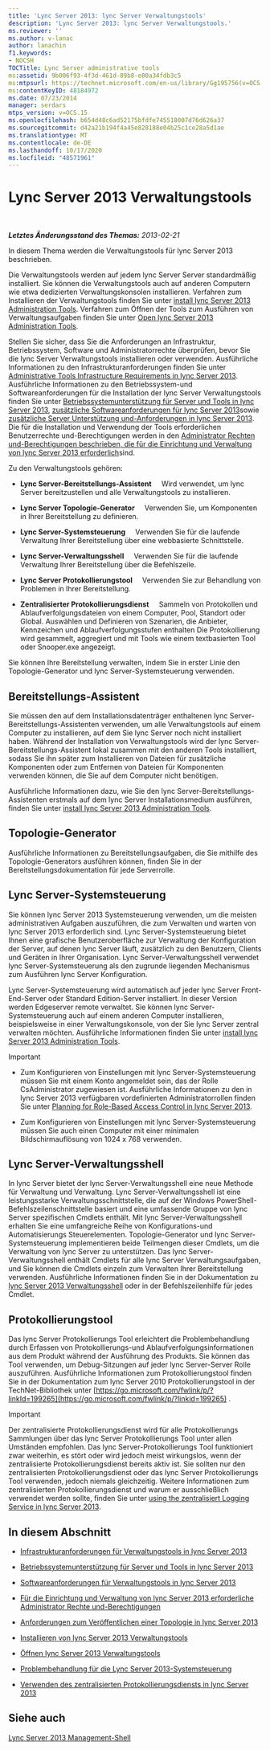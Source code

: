 ```yaml
---
title: 'Lync Server 2013: lync Server Verwaltungstools'
description: 'Lync Server 2013: lync Server Verwaltungstools.'
ms.reviewer: ''
ms.author: v-lanac
author: lanachin
f1.keywords:
- NOCSH
TOCTitle: Lync Server administrative tools
ms:assetid: 9b006f93-4f3d-461d-89b8-e80a34fdb3c5
ms:mtpsurl: https://technet.microsoft.com/en-us/library/Gg195756(v=OCS.15)
ms:contentKeyID: 48184972
ms.date: 07/23/2014
manager: serdars
mtps_version: v=OCS.15
ms.openlocfilehash: b654d48c6ad52175bfdfe745518007d76d626a37
ms.sourcegitcommit: d42a21b194f4a45e828188e04b25c1ce28a5d1ae
ms.translationtype: MT
ms.contentlocale: de-DE
ms.lasthandoff: 10/17/2020
ms.locfileid: "48571961"
---
```

# <a name="lync-server-2013-administrative-tools"></a>Lync Server 2013 Verwaltungstools

<div data-xmlns="http://www.w3.org/1999/xhtml">

<div class="topic" data-xmlns="http://www.w3.org/1999/xhtml" data-msxsl="urn:schemas-microsoft-com:xslt" data-cs="https://msdn.microsoft.com/">

<div data-asp="https://msdn2.microsoft.com/asp">



</div>

<div id="mainSection">

<div id="mainBody">

<span> </span>

_**Letztes Änderungsstand des Themas:** 2013-02-21_

In diesem Thema werden die Verwaltungstools für lync Server 2013 beschrieben.

Die Verwaltungstools werden auf jedem lync Server Server standardmäßig installiert. Sie können die Verwaltungstools auch auf anderen Computern wie etwa dedizierten Verwaltungskonsolen installieren. Verfahren zum Installieren der Verwaltungstools finden Sie unter [install lync Server 2013 Administration Tools](lync-server-2013-install-lync-server-administrative-tools.md). Verfahren zum Öffnen der Tools zum Ausführen von Verwaltungsaufgaben finden Sie unter [Open lync Server 2013 Administration Tools](lync-server-2013-open-lync-server-administrative-tools.md).

Stellen Sie sicher, dass Sie die Anforderungen an Infrastruktur, Betriebssystem, Software und Administratorrechte überprüfen, bevor Sie die lync Server Verwaltungstools installieren oder verwenden. Ausführliche Informationen zu den Infrastrukturanforderungen finden Sie unter [Administrative Tools Infrastructure Requirements in lync Server 2013](lync-server-2013-administrative-tools-infrastructure-requirements.md). Ausführliche Informationen zu den Betriebssystem-und Softwareanforderungen für die Installation der lync Server Verwaltungstools finden Sie unter [Betriebssystemunterstützung für Server und Tools in lync Server 2013](lync-server-2013-server-and-tools-operating-system-support.md), [zusätzliche Softwareanforderungen für lync Server 2013](lync-server-2013-additional-software-requirements.md)sowie [zusätzliche Server Unterstützung und-Anforderungen in lync Server 2013](lync-server-2013-additional-server-support-and-requirements.md). Die für die Installation und Verwendung der Tools erforderlichen Benutzerrechte und-Berechtigungen werden in den [Administrator Rechten und-Berechtigungen beschrieben, die für die Einrichtung und Verwaltung von lync Server 2013 erforderlich](lync-server-2013-administrator-rights-and-permissions-required-for-setup-and-administration.md)sind.

Zu den Verwaltungstools gehören:

  - **Lync Server-Bereitstellungs-Assistent**     Wird verwendet, um lync Server bereitzustellen und alle Verwaltungstools zu installieren.

  - **Lync Server Topologie-Generator**     Verwenden Sie, um Komponenten in Ihrer Bereitstellung zu definieren.

  - **Lync Server-Systemsteuerung**     Verwenden Sie für die laufende Verwaltung Ihrer Bereitstellung über eine webbasierte Schnittstelle.

  - **Lync Server-Verwaltungsshell**     Verwenden Sie für die laufende Verwaltung Ihrer Bereitstellung über die Befehlszeile.

  - **Lync Server Protokollierungstool**     Verwenden Sie zur Behandlung von Problemen in Ihrer Bereitstellung.

  - **Zentralisierter Protokollierungsdienst**     Sammeln von Protokollen und Ablaufverfolgungsdateien von einem Computer, Pool, Standort oder Global. Auswählen und Definieren von Szenarien, die Anbieter, Kennzeichen und Ablaufverfolgungsstufen enthalten Die Protokollierung wird gesammelt, aggregiert und mit Tools wie einem textbasierten Tool oder Snooper.exe angezeigt.

Sie können Ihre Bereitstellung verwalten, indem Sie in erster Linie den Topologie-Generator und lync Server-Systemsteuerung verwenden.

<div>

## <a name="deployment-wizard"></a>Bereitstellungs-Assistent

Sie müssen den auf dem Installationsdatenträger enthaltenen lync Server-Bereitstellungs-Assistenten verwenden, um alle Verwaltungstools auf einem Computer zu installieren, auf dem Sie lync Server noch nicht installiert haben. Während der Installation von Verwaltungstools wird der lync Server-Bereitstellungs-Assistent lokal zusammen mit den anderen Tools installiert, sodass Sie ihn später zum Installieren von Dateien für zusätzliche Komponenten oder zum Entfernen von Dateien für Komponenten verwenden können, die Sie auf dem Computer nicht benötigen.

Ausführliche Informationen dazu, wie Sie den lync Server-Bereitstellungs-Assistenten erstmals auf dem lync Server Installationsmedium ausführen, finden Sie unter [install lync Server 2013 Administration Tools](lync-server-2013-install-lync-server-administrative-tools.md).

</div>

<div>

## <a name="topology-builder"></a>Topologie-Generator

Ausführliche Informationen zu Bereitstellungsaufgaben, die Sie mithilfe des Topologie-Generators ausführen können, finden Sie in der Bereitstellungsdokumentation für jede Serverrolle.

</div>

<div>

## <a name="lync-server-control-panel"></a>Lync Server-Systemsteuerung

Sie können lync Server 2013 Systemsteuerung verwenden, um die meisten administrativen Aufgaben auszuführen, die zum Verwalten und warten von lync Server 2013 erforderlich sind. Lync Server-Systemsteuerung bietet Ihnen eine grafische Benutzeroberfläche zur Verwaltung der Konfiguration der Server, auf denen lync Server läuft, zusätzlich zu den Benutzern, Clients und Geräten in Ihrer Organisation. Lync Server-Verwaltungsshell verwendet lync Server-Systemsteuerung als den zugrunde liegenden Mechanismus zum Ausführen lync Server Konfiguration.

Lync Server-Systemsteuerung wird automatisch auf jeder lync Server Front-End-Server oder Standard Edition-Server installiert. In dieser Version werden Edgeserver remote verwaltet. Sie können lync Server-Systemsteuerung auch auf einem anderen Computer installieren, beispielsweise in einer Verwaltungskonsole, von der Sie lync Server zentral verwalten möchten. Ausführliche Informationen finden Sie unter [install lync Server 2013 Administration Tools](lync-server-2013-install-lync-server-administrative-tools.md).

<div>


> [!IMPORTANT]  
> <UL>
> <LI>
> <P>Zum Konfigurieren von Einstellungen mit lync Server-Systemsteuerung müssen Sie mit einem Konto angemeldet sein, das der Rolle CsAdministrator zugewiesen ist. Ausführliche Informationen zu den in lync Server 2013 verfügbaren vordefinierten Administratorrollen finden Sie unter <A href="lync-server-2013-planning-for-role-based-access-control.md">Planning for Role-Based Access Control in lync Server 2013</A>.</P>
> <LI>
> <P>Zum Konfigurieren von Einstellungen mit lync Server-Systemsteuerung müssen Sie auch einen Computer mit einer minimalen Bildschirmauflösung von 1024 x 768 verwenden.</P></LI></UL>



</div>

</div>

<div>

## <a name="lync-server-management-shell"></a>Lync Server-Verwaltungsshell

In lync Server bietet der lync Server-Verwaltungsshell eine neue Methode für Verwaltung und Verwaltung. Lync Server-Verwaltungsshell ist eine leistungsstarke Verwaltungsschnittstelle, die auf der Windows PowerShell-Befehlszeilenschnittstelle basiert und eine umfassende Gruppe von lync Server spezifischen Cmdlets enthält. Mit lync Server-Verwaltungsshell erhalten Sie eine umfangreiche Reihe von Konfigurations-und Automatisierungs Steuerelementen. Topologie-Generator und lync Server-Systemsteuerung implementieren beide Teilmengen dieser Cmdlets, um die Verwaltung von lync Server zu unterstützen. Das lync Server-Verwaltungsshell enthält Cmdlets für alle lync Server Verwaltungsaufgaben, und Sie können die Cmdlets einzeln zum Verwalten Ihrer Bereitstellung verwenden. Ausführliche Informationen finden Sie in der Dokumentation zu [lync Server 2013 Verwaltungsshell](lync-server-2013-lync-server-management-shell.md) oder in der Befehlszeilenhilfe für jedes Cmdlet.

</div>

<div>

## <a name="logging-tool"></a>Protokollierungstool

Das lync Server Protokollierungs Tool erleichtert die Problembehandlung durch Erfassen von Protokollierungs-und Ablaufverfolgungsinformationen aus dem Produkt während der Ausführung des Produkts. Sie können das Tool verwenden, um Debug-Sitzungen auf jeder lync Server-Server Rolle auszuführen. Ausführliche Informationen zum Protokollierungstool finden Sie in der Dokumentation zum lync Server 2010 Protokollierungstool in der TechNet-Bibliothek unter [https://go.microsoft.com/fwlink/p/?linkId=199265](https://go.microsoft.com/fwlink/p/?linkid=199265) .

<div>


> [!IMPORTANT]  
> Der zentralisierte Protokollierungsdienst wird für alle Protokollierungs Sammlungen über das lync Server Protokollierungs Tool unter allen Umständen empfohlen. Das lync Server-Protokollierungs Tool funktioniert zwar weiterhin, es stört oder wird jedoch meist wirkungslos, wenn der zentralisierte Protokollierungsdienst bereits aktiv ist. Sie sollten nur den zentralisierten Protokollierungsdienst oder das lync Server Protokollierungs Tool verwenden, jedoch niemals gleichzeitig. Weitere Informationen zum zentralisierten Protokollierungsdienst und warum er ausschließlich verwendet werden sollte, finden Sie unter <A href="lync-server-2013-using-the-centralized-logging-service.md">using the zentralisiert Logging Service in lync Server 2013</A>.



</div>

</div>

<div>

## <a name="in-this-section"></a>In diesem Abschnitt

  - [Infrastrukturanforderungen für Verwaltungstools in lync Server 2013](lync-server-2013-administrative-tools-infrastructure-requirements.md)

  - [Betriebssystemunterstützung für Server und Tools in lync Server 2013](lync-server-2013-server-and-tools-operating-system-support.md)

  - [Softwareanforderungen für Verwaltungstools in lync Server 2013](lync-server-2013-administrative-tools-software-requirements.md)

  - [Für die Einrichtung und Verwaltung von lync Server 2013 erforderliche Administrator Rechte und-Berechtigungen](lync-server-2013-administrator-rights-and-permissions-required-for-setup-and-administration.md)

  - [Anforderungen zum Veröffentlichen einer Topologie in lync Server 2013](lync-server-2013-requirements-to-publish-a-topology.md)

  - [Installieren von lync Server 2013 Verwaltungstools](lync-server-2013-install-lync-server-administrative-tools.md)

  - [Öffnen lync Server 2013 Verwaltungstools](lync-server-2013-open-lync-server-administrative-tools.md)

  - [Problembehandlung für die Lync Server 2013-Systemsteuerung](lync-server-2013-troubleshooting-lync-server-2013-control-panel.md)

  - [Verwenden des zentralisierten Protokollierungsdiensts in lync Server 2013](lync-server-2013-using-the-centralized-logging-service.md)

</div>

<div>

## <a name="see-also"></a>Siehe auch


[Lync Server 2013 Management-Shell](lync-server-2013-lync-server-management-shell.md)  
  

</div>

</div>

<span> </span>

</div>

</div>

</div>

